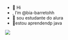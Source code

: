 - 👋 Hi
- , I’m @bia-barretohh
- 👀 sou estudante do alura
- 🌱estou aprendendp java

![](https://media.tenor.com/63rvIL0liw8AAAAi/tipping-the-hat-tyler-owens.gif)
<!---
bia-barretohh/bia-barretohh is a ✨ special ✨ repository because its `README.md` (this file) appears on your GitHub profile.
You can click the Preview link to take a look at your changes.
--->
